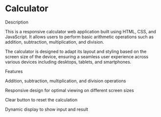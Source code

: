 # Calculator


Description

This is a responsive calculator web application built using HTML, CSS, and JavaScript. It allows users to perform basic arithmetic operations such as addition, subtraction, multiplication, and division.

The calculator is designed to adapt its layout and styling based on the screen size of the device, ensuring a seamless user experience across various devices including desktops, tablets, and smartphones.

Features


Addition, subtraction, multiplication, and division operations

Responsive design for optimal viewing on different screen sizes

Clear button to reset the calculation

Dynamic display to show input and result
